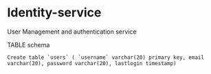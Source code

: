 # Identity-service
User Management and authentication service


TABLE schema

```aidl
Create table `users` ( `username` varchar(20) primary key, email varchar(20), password varchar(20), lastlogin timestamp) 
```
